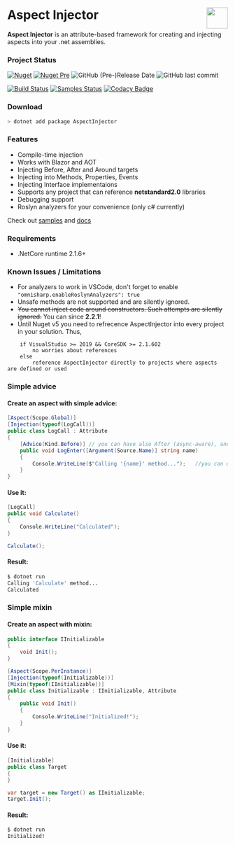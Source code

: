 <img src="https://raw.githubusercontent.com/pamidur/aspect-injector/master/package.png" width="48" align="right"/>Aspect Injector
========================
**Aspect Injector** is an attribute-based framework for creating and injecting aspects into your .net assemblies.

### Project Status
[![Nuget](https://img.shields.io/nuget/v/AspectInjector?label=stable&logo=nuget)](https://www.nuget.org/packages/AspectInjector)
[![Nuget Pre](https://img.shields.io/nuget/vpre/AspectInjector?label=latest&logo=nuget)](https://www.nuget.org/packages/AspectInjector)
![GitHub (Pre-)Release Date](https://img.shields.io/github/release-date-pre/pamidur/aspect-injector)
![GitHub last commit](https://img.shields.io/github/last-commit/pamidur/aspect-injector)

[![Build Status](https://travis-ci.org/pamidur/aspect-injector.svg?branch=master)](https://travis-ci.org/pamidur/aspect-injector)
[![Samples Status](https://img.shields.io/github/workflow/status/pamidur/aspect-injector/Samples?label=samples%20build)](https://github.com/pamidur/aspect-injector/commits/master)
[![Codacy Badge](https://api.codacy.com/project/badge/Grade/d9c91dfb194e4c669b0a98031c59b26e)](https://www.codacy.com/manual/agulyj/aspect-injector?utm_source=github.com&amp;utm_medium=referral&amp;utm_content=pamidur/aspect-injector&amp;utm_campaign=Badge_Grade)

### Download
```bash
> dotnet add package AspectInjector
```

### Features
- Compile-time injection
- Works with Blazor and AOT
- Injecting Before, After and Around targets
- Injecting into Methods, Properties, Events
- Injecting Interface implementaions
- Supports any project that can reference **netstandard2.0** libraries
- Debugging support
- Roslyn analyzers for your convenience (only c# currently)

Check out [samples](samples) and [docs](docs)

### Requirements
- .NetCore runtime 2.1.6+

### Known Issues / Limitations
- For analyzers to work in VSCode, don't forget to enable ```"omnisharp.enableRoslynAnalyzers": true``` 
- Unsafe methods are not supported and are silently ignored.
- ~~You cannot inject code around constructors. Such attempts are silently ignored.~~ You can since **2.2.1**!
- Until Nuget v5 you need to refrecence AspectInjector into every project in your solution.
Thus, 
``` 
    if VisualStudio >= 2019 && CoreSDK >= 2.1.602
        no worries about references
    else 
        reference AspectInjector directly to projects where aspects are defined or used
```


### Simple advice
#### Create an aspect with simple advice:
```C#
[Aspect(Scope.Global)]
[Injection(typeof(LogCall))]
public class LogCall : Attribute
{
    [Advice(Kind.Before)] // you can have also After (async-aware), and Around(Wrap/Instead) kinds
    public void LogEnter([Argument(Source.Name)] string name)
    {
        Console.WriteLine($"Calling '{name}' method...");   //you can debug it	
    }
}
```
#### Use it:
```C#
[LogCall]
public void Calculate() 
{ 
    Console.WriteLine("Calculated");
}

Calculate();
```
#### Result:
```bash
$ dotnet run
Calling 'Calculate' method...
Calculated
```


### Simple mixin
#### Create an aspect with mixin:
```C#
public interface IInitializable
{
    void Init();
}

[Aspect(Scope.PerInstance)]
[Injection(typeof(Initializable))]
[Mixin(typeof(IInitializable))]
public class Initializable : IInitializable, Attribute
{
    public void Init()
    {
        Console.WriteLine("Initialized!");
    }
}
```
#### Use it:
```C#
[Initializable]
public class Target
{ 
}

var target = new Target() as IInitializable;
target.Init();
```
#### Result:
```bash
$ dotnet run
Initialized!
```
